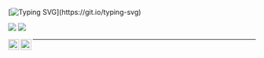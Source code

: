 [![Typing SVG](https://readme-typing-svg.demolab.com?font=Fira+Code&weight=500&size=23&pause=2000&color=06F798FF&background=FFFFFF00&width=700&lines=Hi+there+%F0%9F%91%8B%2C+I'm+Artem+and+I'm+an+iOS+developer!)](https://git.io/typing-svg)


 ![](https://komarev.com/ghpvc/?username=ThugiOS&color=blueviolet)
 ![](https://www.codewars.com/users/Artem_Nik/badges/small)

[<img align="left" alt="Artem-Nikitin | LinkedIn" width="22px" src="https://cdn.simpleicons.org/linkedin/#0A66C2" />][linkedin]

[<img align="left" alt="Artem-Nikitin | Telegram" width="22px" src="https://cdn.simpleicons.org/telegram/#26A5E4" />][telegram]

___

[linkedin]: https://www.linkedin.com/in/artem-swift/
[telegram]: http://t.me/nikitin_ios

